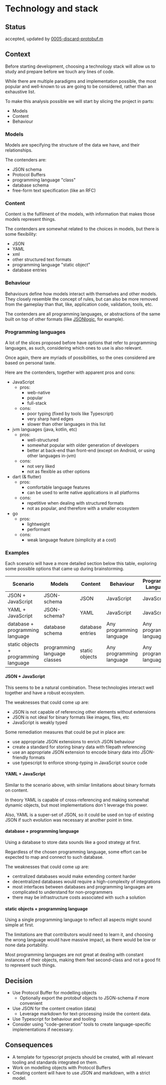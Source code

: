 # Technology and stack

## Status

accepted, updated by [0005-discard-protobuf.m](./0005-discard-protobuf.md)

## Context

Before starting development, choosing a technology stack will allow us to study and prepare before we touch any lines of code.

While there are multiple paradigms and implementation possible, the most popular and well-known to us are going to be considered, rather than an exhaustive list.

To make this analysis possible we will start by slicing the project in parts:

- Models
- Content
- Behaviour

### Models

Models are specifying the structure of the data we have, and their relationships.

The contenders are:

- JSON schema
- Protocol Buffers
- programming language "class"
- database schema
- free-form text specification (like an RFC)

### Content

Content is the fulfilment of the models, with information that makes those models represent things.

The contenders are somewhat related to the choices in models, but there is some flexibility:

- JSON
- YAML
- xml
- other structured text formats
- programming language "static object"
- database entries

### Behaviour

Behaviours define how models interact with themselves and other models. They closely resemble the concept of rules, but can also be more removed from the gameplay than that, like, application code, validation, tools, etc.

The contenders are all programming languages, or abstractions of the same built on top of other formats (like [JSONlogic](https://JSONlogic.com/), for example).

### Programming languages

A lot of the slices proposed before have options that refer to programming languages, as such, considering which ones to use is also relevant.

Once again, there are myriads of possibilities, so the ones considered are based on personal taste.

Here are the contenders, together with apparent pros and cons:

- JavaScript
  - pros:
    - web-native
    - popular
    - full-stack
  - cons:
    - poor typing (fixed by tools like Typescript)
    - very sharp hard edges
    - slower than other languages in this list
- jvm languages (java, kotlin, etc)
  - pros:
    - well-structured
    - somewhat popular with older generation of developers
    - better at back-end than front-end (except on Android, or using other languages in-jvm)
  - cons:
    - not very liked
    - not as flexible as other options
- dart (& flutter)
  - pros:
    - comfortable language features
    - can be used to write native applications in all platforms
  - cons:
    - repetitive when dealing with structured formats
    - not as popular, and therefore with a smaller ecosystem
- go
  - pros:
    - lightweight
    - performant
  - cons:
    - weak language feature (simplicity at a cost)

### Examples

Each scenario will have a more detailed section below this table, exploring some possible options that came up during brainstorming.

| Scenario                              | Models                       | Content          | Behaviour                | Programming Languages    |
| ------------------------------------- | ---------------------------- | ---------------- | ------------------------ | ------------------------ |
| JSON + JavaScript                     | JSON-schema                  | JSON             | JavaScript               | JavaScript               |
| YAML + JavaScript                     | JSON-schema?                 | YAML             | JavaScript               | JavaScript               |
| database + programming language       | database schema              | database entries | Any programming language | Any programming language |
| static objects + programming language | programming language classes | static objects   | Any programming language | Any programming language |

#### JSON + JavaScript

This seems to be a natural combination. These technologies interact well together and have a robust ecosystem.

The weaknesses that could come up are:

- JSON is not capable of referencing other elements without extensions
- JSON is not ideal for binary formats like images, files, etc
- JavaScript is weakly typed

Some remediation measures that could be put in place are:

- use appropriate JSON extensions to enrich JSON behaviour
- create a standard for storing binary data with filepath referencing
- use an appropriate JSON extension to encode binary data into JSON-friendly formats
- use typescript to enforce strong-typing in JavaScript source code

#### YAML + JavaScript

Similar to the scenario above, with similar limitations about binary formats on content.

In theory YAML is capable of cross-referencing and making somewhat dynamic objects, but most implementations don´t leverage this power.

Also, YAML is a super-set of JSON, so it could be used on top of existing JSON if such evolution was necessary at another point in time.

#### database + programming language

Using a database to store data sounds like a good strategy at first.

Regardless of the chosen programming language, some effort can be expected to map and connect to such database.

The weaknesses that could come up are:

- centralized databases would make extending content harder
- decentralized databases would require a high-complexity of integrations
- most interfaces between databases and programming languages are complicated to understand for non-programmers
- there may be infrastructure costs associated with such a solution

#### static objects + programming language

Using a single programming language to reflect all aspects might sound simple at first.

The limitations are that contributors would need to learn it, and choosing the wrong language would have massive impact, as there would be low or none data portability.

Most programming languages are not great at dealing with constant instances of their objects, making them feel second-class and not a good fit to represent such things.

## Decision

- Use Protocol Buffer for modelling objects
  - Optionally export the protobuf objects to JSON-schema if more convenient
- Use JSON for the content creation (data)
  - Leverage markdown for text-processing inside the content data.
- Use Typescript for behaviour and tooling
- Consider using "code-generation" tools to create language-specific implementations if necessary.

## Consequences

- A template for typescript projects should be created, with all relevant tooling and standards integrated on them.
- Work on modelling objects with Protocol Buffers
- Creating content will have to use JSON and markdown, with a strict model.